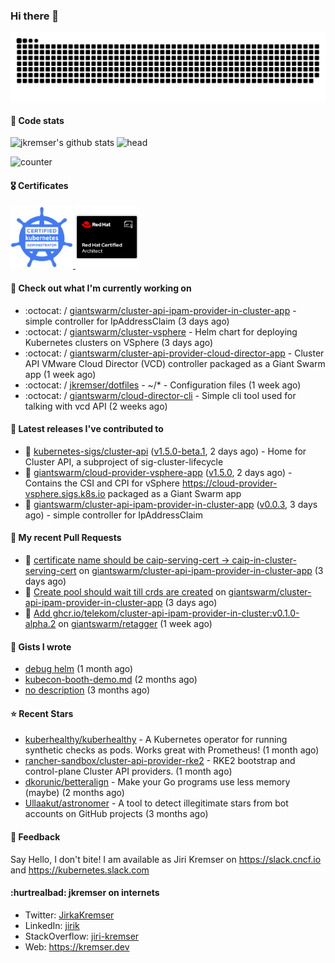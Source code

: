 ### Hi there 👋

![GitHub Snake](github-snake-dark.svg)

#### 📱 Code stats

![jkremser's github stats](https://github-readme-stats.vercel.app/api?username=jkremser&count_private=true&show_icons=true&hide_border=false&theme=tokyonight&title_color=5bcdec&bg_color=0d1117&border_radius=false) ![head](https://user-images.githubusercontent.com/535866/175570014-71166aaa-95f7-4a4f-869c-93a16481de4e.jpeg)



![counter](https://komarev.com/ghpvc/?username=jkremser&color=5bcdec&style=for-the-badge)

#### 🎖 Certificates
<p align="left">
    <a href="https://www.credly.com/badges/8ca716d9-fa9b-42e6-b4a1-ad043baf5396/public_url">
        <img src="https://raw.githubusercontent.com/cncf/artwork/master/other/cka/color/kubernetes-cka-color.png" alt="https://www.credly.com/badges/8ca716d9-fa9b-42e6-b4a1-ad043baf5396/public_url" width="100" height="100"/>
    </a>
    <a href="https://rhtapps.redhat.com/verify/?certId=120-194-022">
        <img src="./rhca.png" alt="https://rhtapps.redhat.com/verify/?certId=120-194-022" width="100" height="100"/>
    </a>
</p>

#### 👷 Check out what I'm currently working on

- :octocat: / [giantswarm/cluster-api-ipam-provider-in-cluster-app](https://github.com/giantswarm/cluster-api-ipam-provider-in-cluster-app) - simple controller for IpAddressClaim (3 days ago)
- :octocat: / [giantswarm/cluster-vsphere](https://github.com/giantswarm/cluster-vsphere) - Helm chart for deploying Kubernetes clusters on VSphere (3 days ago)
- :octocat: / [giantswarm/cluster-api-provider-cloud-director-app](https://github.com/giantswarm/cluster-api-provider-cloud-director-app) - Cluster API VMware Cloud Director (VCD) controller packaged as a Giant Swarm app (1 week ago)
- :octocat: / [jkremser/dotfiles](https://github.com/jkremser/dotfiles) - ~/*  -  Configuration files (1 week ago)
- :octocat: / [giantswarm/cloud-director-cli](https://github.com/giantswarm/cloud-director-cli) - Simple cli tool used for talking with vcd API (2 weeks ago)

#### 🔭 Latest releases I've contributed to

- 🎉 [kubernetes-sigs/cluster-api](https://github.com/kubernetes-sigs/cluster-api) ([v1.5.0-beta.1](https://github.com/kubernetes-sigs/cluster-api/releases/tag/v1.5.0-beta.1), 2 days ago) - Home for Cluster API, a subproject of sig-cluster-lifecycle
- 🎉 [giantswarm/cloud-provider-vsphere-app](https://github.com/giantswarm/cloud-provider-vsphere-app) ([v1.5.0](https://github.com/giantswarm/cloud-provider-vsphere-app/releases/tag/v1.5.0), 2 days ago) - Contains the CSI and CPI for vSphere https://cloud-provider-vsphere.sigs.k8s.io packaged as a Giant Swarm app
- 🎉 [giantswarm/cluster-api-ipam-provider-in-cluster-app](https://github.com/giantswarm/cluster-api-ipam-provider-in-cluster-app) ([v0.0.3](https://github.com/giantswarm/cluster-api-ipam-provider-in-cluster-app/releases/tag/v0.0.3), 3 days ago) - simple controller for IpAddressClaim

#### 🔨 My recent Pull Requests

- 💪 [certificate name should be caip-serving-cert -&gt; caip-in-cluster-serving-cert](https://github.com/giantswarm/cluster-api-ipam-provider-in-cluster-app/pull/11) on [giantswarm/cluster-api-ipam-provider-in-cluster-app](https://github.com/giantswarm/cluster-api-ipam-provider-in-cluster-app) (3 days ago)
- 💪 [Create pool should wait till crds are created](https://github.com/giantswarm/cluster-api-ipam-provider-in-cluster-app/pull/10) on [giantswarm/cluster-api-ipam-provider-in-cluster-app](https://github.com/giantswarm/cluster-api-ipam-provider-in-cluster-app) (3 days ago)
- 💪 [Add ghcr.io/telekom/cluster-api-ipam-provider-in-cluster:v0.1.0-alpha.2](https://github.com/giantswarm/retagger/pull/849) on [giantswarm/retagger](https://github.com/giantswarm/retagger) (1 week ago)

#### 📓 Gists I wrote

- [debug helm](https://gist.github.com/40bc6009eefdea63b57854becf8409a5) (1 month ago)
- [kubecon-booth-demo.md](https://gist.github.com/8ec12c94e4ff2fc8aa0ee0754363a035) (2 months ago)
- [no description](https://gist.github.com/7fb07237a9c75a81cb03dd87ee181b13) (3 months ago)

#### ⭐ Recent Stars

- [kuberhealthy/kuberhealthy](https://github.com/kuberhealthy/kuberhealthy) - A Kubernetes operator for running synthetic checks as pods. Works great with Prometheus! (1 month ago)
- [rancher-sandbox/cluster-api-provider-rke2](https://github.com/rancher-sandbox/cluster-api-provider-rke2) - RKE2 bootstrap and control-plane Cluster API providers. (1 month ago)
- [dkorunic/betteralign](https://github.com/dkorunic/betteralign) - Make your Go programs use less memory (maybe) (2 months ago)
- [Ullaakut/astronomer](https://github.com/Ullaakut/astronomer) - A tool to detect illegitimate stars from bot accounts on GitHub projects (3 months ago)

#### 💬 Feedback

Say Hello, I don't bite! I am available as Jiri Kremser on https://slack.cncf.io and https://kubernetes.slack.com


#### :hurtrealbad: jkremser on internets

- Twitter: <a href="https://twitter.com/JirkaKremser">JirkaKremser</a>
- LinkedIn: <a href="https://www.linkedin.com/in/jirik/">jirik</a>
- StackOverflow: <a href="https://stackoverflow.com/users/1594980/jiri-kremser">jiri-kremser</a>
- Web: https://kremser.dev